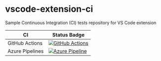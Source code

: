 # vscode-extension-ci
Sample Continuous Integration (CI) tests repository for VS Code extension

| CI | Status Badge | 
|--- | --- |
| GitHub Actions | [![GitHub Actions](https://github.com/yokawasa/vscode-extension-ci/workflows/VS%20Code%20extension%20CI/badge.svg)](https://github.com/yokawasa/vscode-extension-ci/actions) |
| Azure Pipelines | [![Azure Pipeline](https://dev.azure.com/yokawasa-github/vscode-extension-ci/_apis/build/status/yokawasa.vscode-extension-ci?branchName=master)](https://dev.azure.com/yokawasa-github/vscode-extension-ci/_build/latest?definitionId=1&branchName=master) | 
